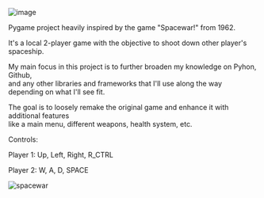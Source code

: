 
![image](https://github.com/Dan-96/Spacewar/assets/88732572/e5c5d13d-5b75-4f21-a1f6-40c91b571f76)


			
Pygame project heavily inspired by the game "Spacewar!" from 1962.

It's a local 2-player game with the objective to shoot down other player's spaceship.

My main focus in this project is to further broaden my knowledge on Pyhon, Github,                
and any other libraries and frameworks that I'll use along the way depending on what I'll see fit.

The goal is to loosely remake the original game and enhance it with additional features                   
like a main menu, different weapons, health system, etc.

Controls:

Player 1: Up, Left, Right, R_CTRL

Player 2: W, A, D, SPACE

![spacewar](https://github.com/Dan-96/Spacewar/assets/88732572/53285f5f-2cd5-47aa-9894-e4c92e41e4fe)






